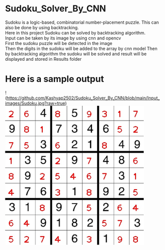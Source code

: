 # Sudoku_Solver_By_CNN
Sudoku is a logic-based, combinatorial number-placement puzzle. This can also be done by using backtracking.  
Here in this project Sudoku can be solved by backtracking algorithm.  
Input can be taken by its image by using cnn and opencv   
First the sudoku puzzle will be detected in the image  
Then the digits in the sudoku will be added to the array by cnn model
Then by backtracking algorithm the sudoku will be solved and result will be displayed and stored in Results folder

# Here is a sample output
!(https://github.com/Kashyap2502/Sudoku_Solver_By_CNN/blob/main/Input_images/Sudoku.jpg?raw=true)
![alt text](https://github.com/Kashyap2502/Sudoku_Solver_By_CNN/blob/main/Results/Solved_Sudoku.jpg?raw=true)
